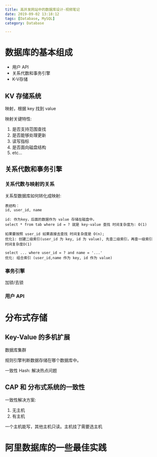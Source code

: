 ```yaml
---
title: 高并发网站中的数据库设计-视频笔记
date: 2019-09-02 13:18:12
tags: [Database, MySQL]
category: Database

---
```


# 数据库的基本组成

- 用户 API
- 关系代数和事务引擎
- K-V存储

## KV 存储系统

映射，根据 key 找到 value

映射关键特性:

1. 是否支持范围查找
2. 是否能够处理更新
3. 读写指标
4. 是否面向磁盘结构
5. etc...

## 关系代数和事务引擎

### 关系代数与映射的关系

关系型数据库如何转化成映射:

```
表结构：
id, user_id, name

id: 作为key，后面的数据作为 value 存储在磁盘中。
select * from tab where id = ? 就是 key-value 查找 时间复杂度为: O(1)

如果要按照 user_id 如果直接去查找 时间复杂度是 O(n);
优化1: 创建二级索引(user_id 为 key, id 为 value), 先查二级索引，再查一级索引 时间复杂度O(1)

select ... where user_id = ? and name = '...'
优化: 组合索引 (user_id,name 作为 key, id 作为 value)
```

### 事务引擎

加锁/去锁

### 用户 API 

# 分布式存储

## Key-Value 的多机扩展

数据库集群

规则引擎判断数据存储在哪个数据库中。

一致性 Hash: 解决热点问题

## CAP 和 分布式系统的一致性

一致性解决方案:

1. 无主机
2. 有主机

一个主机能写，其他主机只读。主机挂了需要选主机

# 阿里数据库的一些最佳实践

